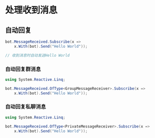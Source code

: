 # 处理收到消息

## 自动回复

```cs
bot.MessageReceived.Subscribe(x =>
    x.With(bot).Send("Hello World"));

// 收到消息时自动发送Hello World
```

### 自动回复群消息

```cs
using System.Reactive.Linq;

bot.MessageReceived.OfType<GroupMessageReceiver>.Subscribe(x =>
    x.With(bot).Send("Hello World"));
```

### 自动回复私聊消息

```cs
using System.Reactive.Linq;

bot.MessageReceived.OfType<PrivateMessageReceiver>.Subscribe(x =>
    x.With(bot).Send("Hello World"));
```